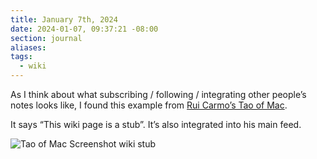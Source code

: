 ```yaml
---
title: January 7th, 2024
date: 2024-01-07, 09:37:21 -08:00
section: journal
aliases: 
tags:
  - wiki
---
```

As I think about what subscribing / following / integrating other people’s notes looks like, I found this example from [Rui Carmo’s Tao of Mac](https://taoofmac.com/space/hw/orange_pi_5_plus).

It says “This wiki page is a stub”. It’s also integrated into his main feed.

![Tao of Mac Screenshot wiki stub](screenshot_tao_of_mac_wiki_rss.jpeg)